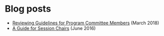 # Blog posts

* [Reviewing Guidelines for Program Committee Members](https://github.com/emeryberger/emeryberger/blob/main/blog/reviewing-guidelines-for-program-committee-members.md) (March 2018)
* [A Guide for Session Chairs](https://github.com/emeryberger/emeryberger/blob/main/blog/a-guide-for-session-chairs.md) (June 2016)
